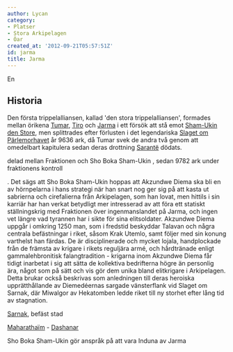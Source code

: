 ```yaml
---
author: Lycan
category:
- Platser
- Stora Arkipelagen
- Öar
created_at: '2012-09-21T05:57:51Z'
id: jarma
title: Jarma
---
```

En

## Historia

Den första trippelalliansen, kallad 'den stora trippelalliansen', formades mellan örikena [Tumar], [Tiro] och [Jarma] i ett försök att stå emot [Sham-Ukin den Store], men splittrades efter förlusten i det legendariska [Slaget om Pärlemorhavet] år 9636 ark, då Tumar svek de andra två genom att omedelbart kapitulera sedan deras drottning [Sarantë] dödats.

delad mellan Fraktionen och Sho Boka Sham-Ukin , sedan 9782 ark under fraktionens kontroll

. Det sägs att Sho Boka Sham-Ukin hoppas att Akzundwe Diema ska bli en av hörnpelarna i hans strategi när han snart nog ger sig på att kasta ut sabrierna och cirefalierna från Arkipelagen, som han lovat, men hittils i sin karriär har han verkat betydligt mer intresserad av att föra ett statiskt ställningskrig med Fraktionen över ingenmanslandet på Jarma, och ingen vet längre vad tyrannen har i sikte för sina elitsoldater. Akzundwe Diema uppgår i omkring 1250 man, som i fredstid beskyddar Talavan och några centrala befästningar i riket, såsom Krak Utemlo, samt följer med sin konung varthelst han färdas. De är disciplinerade och mycket lojala, handplockade från de främsta av krigare i rikets reguljära armé, och hårdtränade enligt gammalehbronitisk falangtradition - krigarna inom Akzundwe Diema får tidigt inarbetat i sig att sätta de kollektiva bedrifterna högre än personlig ära, något som på sätt och vis gör dem unika bland elitkrigare i Arkipelagen. Detta brukar också beskrivas som anledningen till deras heroiska upprätthållande av Diemedéernas sargade vänsterflank vid Slaget om Sarnak, där Miwalgor av Hekatomben ledde riket till ny storhet efter lång tid av stagnation.

[Sarnak], befäst stad

[Maharathaïm] - [Dashanar]

Sho Boka Sham-Ukin gör anspråk på att vara Induna av Jarma

  [Tumar]: Tumar
  [Tiro]: Tiro
  [Jarma]: Jarma
  [Sham-Ukin den Store]: Sham-Ukin_den_Store
  [Slaget om Pärlemorhavet]: Slaget_om_Pärlemorhavet
  [Sarantë]: Sarantë
  [Sarnak]: Sarnak
  [Maharathaïm]: Maharathaïm
  [Dashanar]: Dashanar